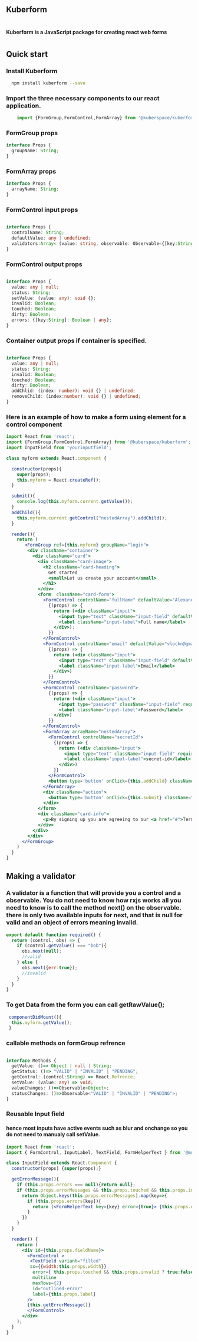 ## Kuberform
#
#### Kuberform is a JavaScript package for creating react web forms
#


## Quick start

### Install Kuberform

```bash
  npm install kuberform --save
```

### Import the three necessary components to our react application.

```jsx
    import {FormGroup,FormControl,FormArray} from '@kuberspace/kuberform';
```

### FormGroup props

```ts
interface Props {
  groupName: String;
}
```

### FormArray props

```ts
interface Props {
  arrayName: String;
}
```


### FormControl input props

```ts

interface Props {
  controlName: String;
  defaultValue: any | undefined;
  validators:Array< (value: string, observable: Observable<{[key:String]:String} | null>) => void > | undefined;
}
```

### FormControl output props

```ts

interface Props {
  value: any | null;
  status: String;
  setValue: (value: any): void {};
  invalid: Boolean;
  touched: Boolean;
  dirty: Boolean;
  errors: {[key:String]: Boolean | any};
}
```

### Container output props if container is specified.
```ts

interface Props {
  value: any | null;
  status: String;
  invalid: Boolean;
  touched: Boolean;
  dirty: Boolean;
  addChlid: (index: number): void {} | undefined;
  removeChild: (index:number): void {} | undefined;
}
```


###  Here is an example of how to make a form using element for a control component

```jsx
import React from 'react';
import {FormGroup,FormControl,FormArray} from '@kuberspace/kuberform';
import InputField from 'yourinputfield';

class myform extends React.component {

  constructor(props){
    super(props);
    this.myform = React.createRef();
  }

  submit(){
    console.log(this.myform.current.getValue());
  }
  addChild(){
    this.myform.current.getControl("nestedArray").addChild();
  }

  render(){
    return (
       <FormGroup ref={this.myform} groupName="login">
        <div className="container">
          <div className="card">
            <div className="card-image">
              <h2 className="card-heading">
                Get started
                <small>Let us create your account</small>
              </h2>
            </div>
            <form  className="card-form">
              <FormControl controlName="fullName" defaultValue="Alexander Parkinson">
                {(props) => {
                  return (<div className="input">
                    <input type="text" className="input-field" defaultValue={props.value} required />
                    <label className="input-label">Full name</label>
                  </div>);
                }}
              </FormControl>
              <FormControl controlName="email" defaultValue="vlockn@gmail.com">
                {(props) => {
                  return (<div className="input">
                    <input type="text" className="input-field" defaultValue={props.value} required />
                    <label className="input-label">Email</label>
                  </div>)
                }}
              </FormControl>
              <FormControl controlName="password">
                {(props) => {
                  return (<div className="input">
                    <input type="password" className="input-field" required />
                    <label className="input-label">Password</label>
                  </div>)
                }}
              </FormControl>
              <FormArray arrayName="nestedArray">
                <FormControl controlName="secretId">
                  {(props) => {
                    return (<div className="input">
                      <input type="text" className="input-field" required />
                      <label className="input-label">secret-id</label>
                    </div>)
                  }}
                </FormControl>
                <button type='button' onClick={this.addChild} className="add-secretid">Add Another</button>
              </FormArray>
              <div className="action">
                <button type='button' onClick={this.submit} className="action-button">Get started</button>
              </div>
            </form>
            <div className="card-info">
              <p>By signing up you are agreeing to our <a href="#">Terms and Conditions</a></p>
            </div>
          </div>
        </div>
      </FormGroup>
    )
  }
}
```

## Making a validator
### A validator is a function that will provide you a control and a observable. You do not need to know how rxjs works all you need to know is to call the method next() on the observable. there is only two available inputs for next, and that is null for valid and an object of errors meaning invalid.

```jsx
export default function required() {
  return (control, obs) => {
    if (control.getValue() === "bob"){
      obs.next(null);
      //valid
    } else {
      obs.next({err:true});
      //invalid
    }
  }
}

```

### To get Data from the form you can call getRawValue();
```jsx
 componentDidMount(){
  this.myform.getValue();
 }
```


### callable methods on formGroup refrence

```ts

interface Methods {
  getValue: ()=> Object | null | String;
  getStatus: ()=> "VALID" | "INVALID" | "PENDING";
  getControl: (control:String) => React.Refrence;
  setValue: (value: any) => void;
  valueChanges: ()=>Observable<Object>;
  statusChanges: ()=>Observable<"VALID" | "INVALID" | "PENDING">;
}
```

### Reusable Input field

#### hence most inputs have active events such as blur and onchange so you do not need to manualy call setValue.

```jsx
import React from 'react';
import { FormControl, InputLabel, TextField, FormHelperText } from '@mui/material'

class InputField extends React.Component {
  constructor(props) {super(props);}

  getErrorMessage(){
    if (this.props.errors === null){return null};
    if (this.props.errorMessages && this.props.touched && this.props.invalid){
      return Object.keys(this.props.errorMessages).map(key=>{
        if (this.props.errors[key]){
          return (<FormHelperText key={key} error={true}> {this.props.errorMessages[key]}</FormHelperText>)
        }
      })
    }
  }

  render() {
    return (
      <div id={this.props.fieldName}>
        <FormControl >
         <TextField variant="filled"
         sx={{width:this.props.width}}
          error={ this.props.touched && this.props.invalid ? true:false}
          multiline
          maxRows={2}
          id="outlined-error"
          label={this.props.label}
        />
        {this.getErrorMessage()}
        </FormControl>
      </div>
    );
  }
}

```


